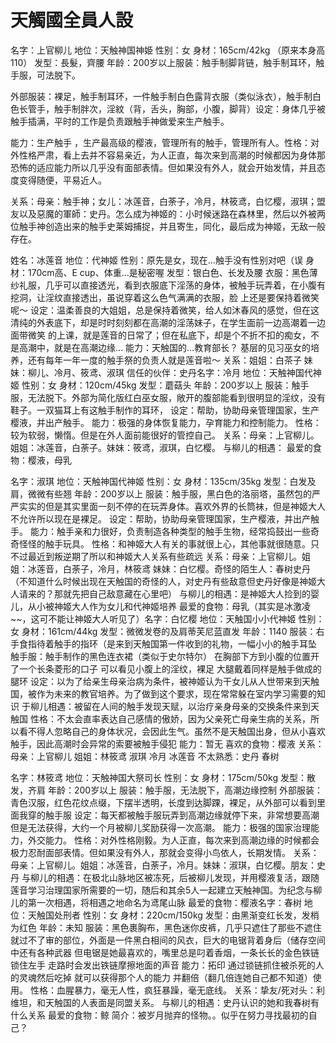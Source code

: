 # 天觸國全員人設

名字：上官柳儿
地位：天触神国神姫
性别：女
身材：165cm/42kg （原来本身高110）
发型：長髮，齊腰
年龄：200岁以上服装：触手制脚背链，触手制耳环，触手服，可法脱下。

外部服装：裸足，触手制耳环，一件触手制白色露背衣服（类似泳衣），触手制白色长管手，触手制胖次，淫紋（背，舌头，胸部，小腹，脚背）设定：身体几乎被触手插满，平时的工作是负责跟触手神做爱来生产触手。

能力：生产触手 ，生产最高级的樱液，管理所有的触手，管理所有人。性格：对外性格严肃，看上去并不容易亲近，为人正直，每次来到高潮的时候都因为身体那恐怖的适应能力所以几乎没有面部表情。但如果没有外人，就会开始发情，并且态度变得随便，平易近人。

关系：母亲：触手神；女儿：冰莲音，白荼子，冷月，林筱鸢，白忆樱，淑琪；盟友以及惡魔的軍師：史丹。怎么成为神姬的：小时候迷路在森林里，然后以外被两位触手神创造出来的触手史莱姆捕捉，并且寄生，同化，最后成为神姬，无敌一般存在。

姓名：冰莲音
地位：代神姬
性别：原先是女，现在…触手没有性别对吧（误
身材：170cm高、E cup、体重…是秘密喔
发型：银白色、长发及腰
衣服：黑色薄纱礼服，几乎可以直接透光，看到衣服底下淫荡的身体，被触手玩弄着，在小腹有挖洞，让淫纹直接透出，虽说穿着这么色气满满的衣服，脸 上还是要保持着微笑呢～
设定：温柔善良的大姐姐，总是保持着微笑，给人如沐春风的感觉，但在这清纯的外表底下，却是时时刻刻都在高潮的淫荡妹子，在学生面前一边高潮着一边面带微笑 的上课，就是莲音的日常了；但在私底下，却是个不折不扣的痴女，不是高潮中，就是在高潮边缘…
能力：天触国的…教育部长？ 基层的见习巫女的培养，还有每年一年一度的触手祭的负责人就是莲音啦～
关系：姐姐：白茶子 妹妹：柳儿、冷月、筱鸢、淑琪 信任的伙伴：史丹名字：冷月
地位：天触神国代神姬
性别：女
身材：120cm/45kg
发型：蘑菇头
年龄：200岁以上
服装：触手服，无法脱下。外部为简化版红白巫女服，敞开的腹部能看到很明显的淫纹，没有鞋子。一双猫耳上有这触手制作的耳环，
设定：帮助，协助母亲管理国家，生产樱液，并出产触手。
能力：极强的身体恢复能力，孕育能力和控制能力。
性格：较为软弱，懒惰。但是在外人面前能很好的管控自己。
关系：母亲：上官柳儿。姐姐：冰莲音，白荼子。妹妹：筱鸢，淑琪，白忆樱。
与柳儿的相遇：
最爱的食物：樱液，母乳

名字：淑琪
地位：天触神国代神姬
性别：女
身材：135cm/35kg
发型：白发及肩，微微有些翘
年龄：200岁以上
服装：触手服，黑白色的洛丽塔，虽然包的严严实实的但是其实里面一刻不停的在玩弄身体。喜欢外界的长筒袜，但是神姬大人不允许所以现在是裸足。
设定：帮助，协助母亲管理国家，生产樱液，并出产触手。
能力：触手亲和力很好，负责制造各种类型的触手生物，经常捣鼓出一些奇奇怪怪的触手玩具。
性格：和神姬大人有关的事就很上心，其他事就很随意。只不过最近到叛逆期了所以和神姬大人关系有些疏远
关系：母亲：上官柳儿。姐姐：冰莲音，白荼子，冷月，林筱鸢 妹妹：白忆樱。奇怪的陌生人：春树史丹（不知道什么时候出现在天触国的奇怪的人，对史丹有些敌意但史丹好像是神姬大人请来的？那就先把自己敌意藏在心里吧）
与柳儿的相遇：是神姬大人捡到的婴儿，从小被神姬大人作为女儿和代神姬培养
最爱的食物：母乳（其实是冰激凌~~，这可不能让神姬大人听见了）名字：白忆樱 地位：天触国小小代神姬 性别：女 身材：161cm/44kg 发型：微微发卷的及肩蒂芙尼蓝直发 年龄：1140 服装：右手食指待着触手的指环（是来到天触国第一件收到的礼物，一幅小小的触手耳坠 触手服：触手制作的黑色连衣裙（类似于史尔特尔） 在胸部下方到小腹的位置开了一个长条菱形的口子 可以看见小腹上的淫纹，裸足 大腿戴着同样是触手做成的腿环 设定：以为了给亲生母亲治病为条件，被神姬认为干女儿从人世带来到天触国，被作为未来的教官培养。为了做到这个要求，现在常常躲在室内学习需要的知识 于柳儿相遇：被留在人间的触手发现天赋，以治疗亲身母亲的交换条件来到天触国 性格：不太会直率表达自己感情的傲娇，因为父亲死亡母亲生病的关系，所以看不得人忽略自己的身体状况，会因此生气。虽然不是天触国出身，但从小喜欢触手，因此高潮时会异常的索要被触手侵犯 能力：暂无 喜欢的食物：樱液 关系：母亲：上官柳儿 姐姐：林筱鸢 淑琪 冷月 冰莲音 不太熟悉：史丹 春树

名字：林筱鸢
地位：天触神国大祭司长
性别：女
身材：175cm/50kg
发型：散发，齐肩
年龄：200岁以上
服装：触手服，无法脱下，高潮边缘控制
外部服装：青色汉服，红色花纹点缀，下摆半透明，长度到达脚踝，裸足，从外部可以看到里面我穿的触手服
设定：每天都被触手服玩弄到高潮边缘就停下来，非常想要高潮但是无法获得，大约一个月被柳儿奖励获得一次高潮。
能力：极强的国家治理能力，外交能力。
性格：对外性格刚毅。为人正直，每次来到高潮边缘的时候都会极力忍耐面部表情。但如果没有外人，那就会变得小鸟依人，长期发情。
关系：母亲：上官柳儿。姐姐：冰莲音，白荼子，冷月。妹妹：淑琪，白忆樱。朋友：史丹
与柳儿的相遇：在极北山脉地区被冻死，后被柳儿发现，并用樱液复活，跟随莲音学习治理国家所需要的一切，随后和其余5人一起建立天触神国。为纪念与柳儿的第一次相遇，将相遇之地命名为鸢尾山脉
最爱的食物：樱液名字：春树
地位：天触国处刑者
性别：女
身材：220cm/150kg
发型：由黑渐变红长发，发梢为红色
年龄：未知
服装：黑色裹胸布，黑色迷你皮裤，几乎只遮住了那些不遮住就过不了审的部位，外面是一件黑白相间的风衣，巨大的电锯背着身后（储存空间中还有各种武器 但电锯是她最喜欢的，嘴里总是叼着香烟，一条长长的金色铁链锁住左手 走路时会发出铁链摩擦地面的声音
能力：拓印 通过锁链抓住被杀死的人的灵魂然后吃掉 就可以获得那个人的能力 并翻倍（翻几倍连她自己都不知道）使用。
性格：血腥暴力，毫无人性，疯狂暴躁，毫无底线。
关系：挚友/死对头：利维坦，和天触国的人表面是同盟关系。
与柳儿的相遇：史丹认识的她和我春树有什么关系
最爱的食物：鲸
简介：被岁月抛弃的怪物。。似乎在努力寻找最初的自己？

